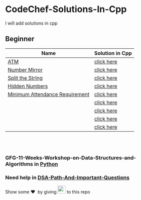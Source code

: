 # CodeChef-Solutions-In-Cpp
I will add solutions in cpp

## Beginner
|Name|Solution in Cpp|
|---|---|
|[ATM](https://www.codechef.com/problems/HS08TEST)|[click here](https://github.com/arpit456jain/CodeChef-Solutions-In-Cpp/blob/master/Beginner/ATM.cpp)||
|[Number Mirror](https://www.codechef.com/problems/START01)|[click here](https://github.com/arpit456jain/CodeChef-Solutions-In-Cpp/blob/master/Beginner/Number_Mirror.cpp)|
| [Split the StrIng](https://www.codechef.com/problems/SPLITIT) |[click here](https://github.com/arpit456jain/CodeChef-Solutions-In-Cpp/blob/master/Beginner/Split_the_String.cpp)|
| [Hidden Numbers](https://www.codechef.com/problems/UWCOI21A) |[click here](https://github.com/arpit456jain/CodeChef-Solutions-In-Cpp/blob/master/Beginner/Number_Mirror.cpp)|
| [Minimum Attendance Requirement](https://www.codechef.com/problems/ATTENDU) |[click here](https://github.com/arpit456jain/CodeChef-Solutions-In-Cpp/blob/master/Beginner/Minimum_Attendance_Requirement.cpp)|
| []() |[click here]()|
| []() |[click here]()|
| []() |[click here]()|
| []() |[click here]()|

<br><br>
### GFG-11-Weeks-Workshop-on-Data-Structures-and-Algorithms in [Python](https://github.com/arpit456jain/gfg-11-Weeks-Workshop-on-DSA-in-Python)
### Need help in [DSA-Path-And-Important-Questions](https://github.com/arpit456jain/DSA-Path-And-Important-Questions)

Show some ❤️&nbsp; by giving <img src="https://imgur.com/o7ncZFp.jpg" height=25px width=25px> to this repo
